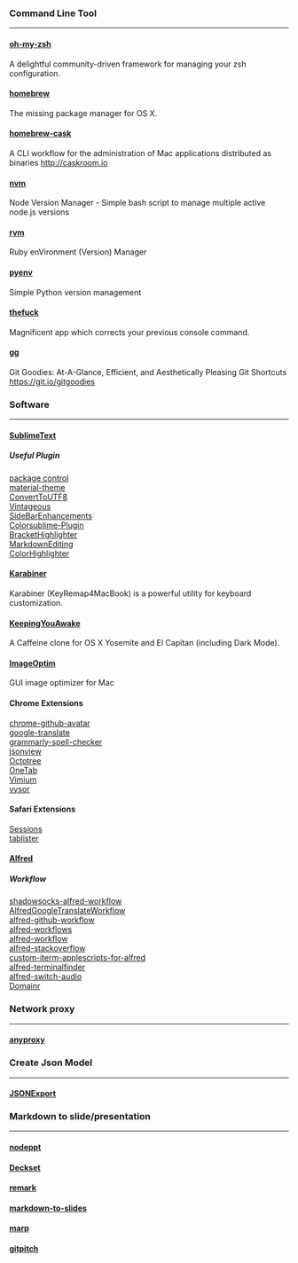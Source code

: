 ### Command Line Tool
---
#### [oh-my-zsh](https://github.com/robbyrussell/oh-my-zsh)
A delightful community-driven framework for managing your zsh configuration.

#### [homebrew](https://github.com/Homebrew/homebrew)
The missing package manager for OS X.

#### [homebrew-cask](https://github.com/caskroom/homebrew-cask)
A CLI workflow for the administration of Mac applications distributed as binaries http://caskroom.io

#### [nvm](https://github.com/creationix/nvm)
Node Version Manager - Simple bash script to manage multiple active node.js versions

#### [rvm](https://github.com/rvm/rvm)
Ruby enVironment (Version) Manager

#### [pyenv](https://github.com/yyuu/pyenv)
Simple Python version management

#### [thefuck](https://github.com/nvbn/thefuck)
Magnificent app which corrects your previous console command.

#### [gg](https://github.com/qw3rtman/gg)
Git Goodies: At-A-Glance, Efficient, and Aesthetically Pleasing Git Shortcuts https://git.io/gitgoodies

#### []()


### Software
---
#### [SublimeText](http://www.sublimetext.com/)

##### Useful Plugin
[package control](https://packagecontrol.io/installation)  
[material-theme](https://github.com/equinusocio/material-theme)  
[ConvertToUTF8](https://github.com/seanliang/ConvertToUTF8)  
[Vintageous](https://github.com/guillermooo/Vintageous)  
[SideBarEnhancements](https://github.com/titoBouzout/SideBarEnhancements)  
[Colorsublime-Plugin](https://github.com/Colorsublime/Colorsublime-Plugin)  
[BracketHighlighter](https://github.com/facelessuser/BracketHighlighter)  
[MarkdownEditing](https://github.com/SublimeText-Markdown/MarkdownEditing)  
[ColorHighlighter](https://github.com/Monnoroch/ColorHighlighter)  

#### [Karabiner](https://github.com/tekezo/Karabiner)
Karabiner (KeyRemap4MacBook) is a powerful utility for keyboard customization.

#### [KeepingYouAwake](https://github.com/newmarcel/KeepingYouAwake)
A Caffeine clone for OS X Yosemite and El Capitan (including Dark Mode).

#### [ImageOptim](https://github.com/pornel/ImageOptim)
GUI image optimizer for Mac

#### Chrome Extensions
[chrome-github-avatar](https://github.com/anasnakawa/chrome-github-avatars)  
[google-translate](https://chrome.google.com/webstore/detail/google-translate/aapbdbdomjkkjkaonfhkkikfgjllcleb)  
[grammarly-spell-checker](https://chrome.google.com/webstore/detail/grammarly-spell-checker-g/kbfnbcaeplbcioakkpcpgfkobkghlhen)  
[jsonview](https://chrome.google.com/webstore/detail/jsonview/chklaanhfefbnpoihckbnefhakgolnmc)  
[Octotree](https://github.com/buunguyen/octotree)  
[OneTab](https://chrome.google.com/webstore/detail/onetab/chphlpgkkbolifaimnlloiipkdnihall)  
[Vimium](https://chrome.google.com/webstore/detail/vimium/dbepggeogbaibhgnhhndojpepiihcmeb)  
[vysor](https://chrome.google.com/webstore/detail/vysor-beta/gidgenkbbabolejbgbpnhbimgjbffefm)  

#### Safari Extensions
[Sessions](https://sessions-extension.github.io/Sessions/)  
[tablister](http://tablister.com/)

#### [Alfred](https://www.alfredapp.com/)

##### Workflow
[shadowsocks-alfred-workflow](https://github.com/echohn/shadowsocks-alfred-workflow)  
[AlfredGoogleTranslateWorkflow](https://github.com/thomashempel/AlfredGoogleTranslateWorkflow)  
[alfred-github-workflow](https://github.com/gharlan/alfred-github-workflow)  
[alfred-workflows](https://github.com/zenorocha/alfred-workflows)  
[alfred-workflow](https://github.com/deanishe/alfred-workflow)  
[alfred-stackoverflow](https://github.com/deanishe/alfred-stackoverflow)  
[custom-iterm-applescripts-for-alfred](https://github.com/stuartcryan/custom-iterm-applescripts-for-alfred)  
[alfred-terminalfinder](https://github.com/LeEnno/alfred-terminalfinder)  
[alfred-switch-audio](https://github.com/uchida/alfred-switch-audio)  
[Domainr](https://github.com/dingyi/Alfred-Workflows/tree/master/Domainr)  

### Network proxy
---
#### [anyproxy](https://github.com/alibaba/anyproxy)

### Create Json Model
---
#### [JSONExport](https://github.com/Ahmed-Ali/JSONExport)

### Markdown to slide/presentation
---
#### [nodeppt](https://github.com/ksky521/nodeppt)  
#### [Deckset](https://www.decksetapp.com/)  
#### [remark](https://github.com/gnab/remark)  
#### [markdown-to-slides](https://github.com/partageit/markdown-to-slides)  
#### [marp](https://github.com/yhatt/marp)  
#### [gitpitch](https://gitpitch.com/)
